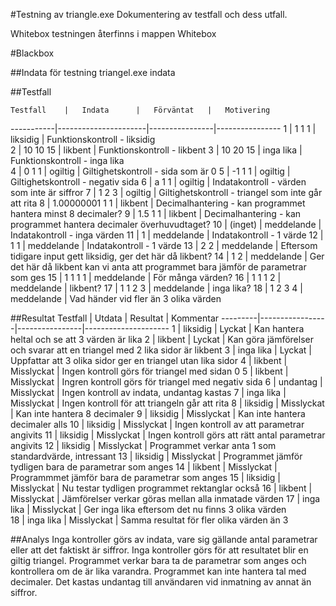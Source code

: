 #Testning av triangle.exe
Dokumentering av testfall och dess utfall.

Whitebox testningen återfinns i mappen Whitebox

#Blackbox

##Indata för testning
triangel.exe indata

##Testfall

    Testfall	|	Indata		|	Förväntat	|	Motivering
-----------|----------------------|----------------|----------------
	1	|	1 1 1			|	liksidig	|	Funktionskontroll - liksidig	
	2	|	10 10 15		|	likbent	|	Funktionskontroll - likbent
	3	|	10 20 15		|	inga lika	|	Funktionskontroll - inga lika	
	4	|	0 1 1			|	ogiltig	|	Giltighetskontroll - sida som är 0
	5	|	-1 1 1		|	ogiltig	|	Giltighetskontroll - negativ sida
	6	|	a 1 1			|	ogiltig	|	Indatakontroll - värden som inte är siffror
	7	|	1 2 3			|	ogiltig	|	Giltighetskontroll - triangel som inte går att rita
	8	|	1.00000001 1 1	|	likbent	|	Decimalhantering - kan programmet hantera minst 8 decimaler?
	9	|	1.5 1 1		|	likbent	|	Decimalhantering - kan programmet hantera decimaler överhuvudtaget?
	10	| 	(inget) 		|    meddelande	|	Indatakontroll - inga värden
	11	|	1			|    meddelande	|	Indatakontroll - 1 värde
	12	|	1 1			|    meddelande	|	Indatakontroll - 1 värde
	13	|	2 2			|    meddelande	|	Eftersom tidigare input gett liksidig, ger det här då likbent?
	14	|	1 2			|    meddelande	|	Ger det här då likbent kan vi anta att programmet bara jämför de parametrar som ges
	15	|	1 1 1 1		|    meddelande	|	För många värden?
	16	|	1 1 1 2		|    meddelande	|	likbent?
	17	|	1 1 2 3		|    meddelande	|	inga lika?
	18	|	1 2 3 4		|    meddelande	|	Vad händer vid fler än 3 olika värden

##Resultat
   Testfall	|	Utdata	|	Resultat	|	Kommentar
   ---------|-----------------|----------------|---------------------
	1	|	liksidig	|	Lyckat	|	Kan hantera heltal och se att 3 värden är lika
	2	|	likbent	|	Lyckat	|	Kan göra jämförelser och svarar att en triangel med 2 lika sidor är likbent
	3	|	inga lika	|	Lyckat	|	Uppfattar att 3 olika sidor ger en triangel utan lika sidor
	4	|	likbent	|	Misslyckat	|	Ingen kontroll görs för triangel med sidan 0
	5	|	likbent	|	Misslyckat	|	Ingren kontroll görs för triangel med negativ sida
	6	|	undantag	|	Misslyckat	|	Ingen kontroll av indata, undantag kastas
	7	|	inga lika	|	Misslyckat	|	Ingen kontroll för att triangeln går att rita
	8	|	liksidig	|	Misslyckat	|	Kan inte hantera 8 decimaler
	9	| 	liksidig	|	Misslyckat	|	Kan inte hantera decimaler alls
	10	|	liksidig	|	Misslyckat	|	Ingen kontroll av att parametrar angivits
	11	|	liksidig	|	Misslyckat	|	Ingen kontroll görs att rätt antal parametrar angivits
	12	|	liksidig	|	Misslyckat	|	Programmet verkar anta 1 som standardvärde, intressant
	13	|	liksidig	|	Misslyckat	|	Programmet jämför tydligen bara de parametrar som anges
	14	|	likbent	|	Misslyckat	|	Programmmet jämför bara de parametrar som anges
	15	|	liksidig	|	Misslyckat	|	Nu testar tydligen programmet rektanglar också
	16	|	likbent	|	Misslyckat	|	Jämförelser verkar göras mellan alla inmatade värden
	17	|	inga lika	|	Misslyckat	|	Ger inga lika eftersom det nu finns 3 olika värden	
	18	|	inga lika	|	Misslyckat	|	Samma resultat för fler olika värden än 3

##Analys
Inga kontroller görs av indata, vare sig gällande antal parametrar eller att det faktiskt är siffror. Inga kontroller görs för att resultatet blir en giltig triangel. Programmet verkar bara ta de parametrar som anges och kontrollera om de är lika varandra. Programmet kan inte hantera tal med decimaler. Det kastas undantag till användaren vid inmatning av annat än siffror.
